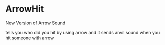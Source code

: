 # ArrowHit
New Version of Arrow Sound

tells you who did you hit by using arrow and it sends anvil sound when you hit someone with arrow
